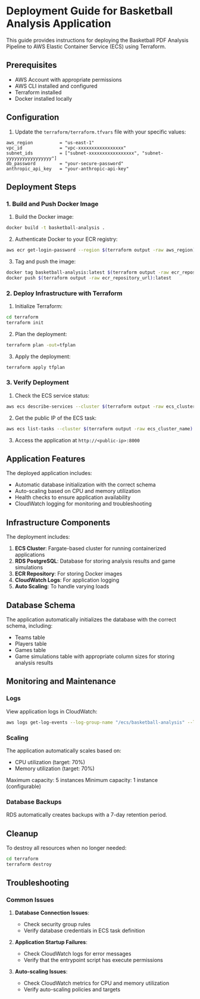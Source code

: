 # Deployment Guide for Basketball Analysis Application

This guide provides instructions for deploying the Basketball PDF Analysis Pipeline to AWS Elastic Container Service (ECS) using Terraform.

## Prerequisites

- AWS Account with appropriate permissions
- AWS CLI installed and configured
- Terraform installed
- Docker installed locally

## Configuration

1. Update the `terraform/terraform.tfvars` file with your specific values:

```hcl
aws_region          = "us-east-1"
vpc_id              = "vpc-xxxxxxxxxxxxxxxxx"
subnet_ids          = ["subnet-xxxxxxxxxxxxxxxxx", "subnet-yyyyyyyyyyyyyyyyy"]
db_password         = "your-secure-password"
anthropic_api_key   = "your-anthropic-api-key"
```

## Deployment Steps

### 1. Build and Push Docker Image

1. Build the Docker image:

```bash
docker build -t basketball-analysis .
```

2. Authenticate Docker to your ECR registry:

```bash
aws ecr get-login-password --region $(terraform output -raw aws_region) | docker login --username AWS --password-stdin $(terraform output -raw ecr_repository_url)
```

3. Tag and push the image:

```bash
docker tag basketball-analysis:latest $(terraform output -raw ecr_repository_url):latest
docker push $(terraform output -raw ecr_repository_url):latest
```

### 2. Deploy Infrastructure with Terraform

1. Initialize Terraform:

```bash
cd terraform
terraform init
```

2. Plan the deployment:

```bash
terraform plan -out=tfplan
```

3. Apply the deployment:

```bash
terraform apply tfplan
```

### 3. Verify Deployment

1. Check the ECS service status:

```bash
aws ecs describe-services --cluster $(terraform output -raw ecs_cluster_name) --services $(terraform output -raw ecs_service_name) --region $(terraform output -raw aws_region)
```

2. Get the public IP of the ECS task:

```bash
aws ecs list-tasks --cluster $(terraform output -raw ecs_cluster_name) --service-name $(terraform output -raw ecs_service_name) --region $(terraform output -raw aws_region) --query 'taskArns[0]' --output text | xargs aws ecs describe-tasks --cluster $(terraform output -raw ecs_cluster_name) --region $(terraform output -raw aws_region) --tasks --query 'tasks[0].attachments[0].details[?name==`networkInterfaceId`].value' --output text | xargs aws ec2 describe-network-interfaces --region $(terraform output -raw aws_region) --network-interface-ids --query 'NetworkInterfaces[0].Association.PublicIp' --output text
```

3. Access the application at `http://<public-ip>:8000`

## Application Features

The deployed application includes:

- Automatic database initialization with the correct schema
- Auto-scaling based on CPU and memory utilization
- Health checks to ensure application availability
- CloudWatch logging for monitoring and troubleshooting

## Infrastructure Components

The deployment includes:

1. **ECS Cluster**: Fargate-based cluster for running containerized applications
2. **RDS PostgreSQL**: Database for storing analysis results and game simulations
3. **ECR Repository**: For storing Docker images
4. **CloudWatch Logs**: For application logging
5. **Auto Scaling**: To handle varying loads

## Database Schema

The application automatically initializes the database with the correct schema, including:

- Teams table
- Players table
- Games table
- Game simulations table with appropriate column sizes for storing analysis results

## Monitoring and Maintenance

### Logs

View application logs in CloudWatch:

```bash
aws logs get-log-events --log-group-name "/ecs/basketball-analysis" --log-stream-name $(aws logs describe-log-streams --log-group-name "/ecs/basketball-analysis" --order-by LastEventTime --descending --limit 1 --query 'logStreams[0].logStreamName' --output text) --region $(terraform output -raw aws_region)
```

### Scaling

The application automatically scales based on:
- CPU utilization (target: 70%)
- Memory utilization (target: 70%)

Maximum capacity: 5 instances
Minimum capacity: 1 instance (configurable)

### Database Backups

RDS automatically creates backups with a 7-day retention period.

## Cleanup

To destroy all resources when no longer needed:

```bash
cd terraform
terraform destroy
```

## Troubleshooting

### Common Issues

1. **Database Connection Issues**:
   - Check security group rules
   - Verify database credentials in ECS task definition

2. **Application Startup Failures**:
   - Check CloudWatch logs for error messages
   - Verify that the entrypoint script has execute permissions

3. **Auto-scaling Issues**:
   - Check CloudWatch metrics for CPU and memory utilization
   - Verify auto-scaling policies and targets
